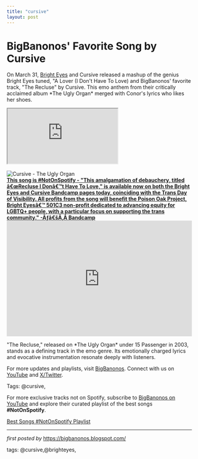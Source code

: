 ```yaml
---
title: "cursive"
layout: post
---
```

<!--Post Title-->
<h1>BigBanonos' Favorite Song by Cursive</h1> <!--Introductory Text-->
<p>On March 31, <a href="https://bigbanonos.blogspot.com/2015/12/conor-oberst-bright-eyes.html">Bright Eyes</a> and Cursive released a mashup of the genius Bright Eyes tuned, "A Lover (I Don't Have To Love) and BigBanonos' favorite track, "The Recluse" by Cursive. This emo anthem from their critically acclaimed album *The Ugly Organ* merged with Conor's lyrics who likes her shoes.</p> <iframe seamless="" src="https://bandcamp.com/EmbeddedPlayer/track=1225240367/size=large/bgcol=ffffff/linkcol=0687f5/tracklist=false/transparent=true/"><a href="https://brighteyes.bandcamp.com/track/recluse-i-dont-have-to-love">Recluse I Don't Have To Love by Bright Eyes, Cursive</a></iframe><div><br /> <!--Featured Image-->
<div> <img alt="Cursive - The Ugly Organ" src="https://images.genius.com/5cdbed924204182eee92b2bc359b0676.1000x1000x1.jpg" />
</div><div><span><span><b><u>This song is #NotOnSpotify - "This amalgamation of debauchery, titled â€œRecluse I Donâ€™t Have To Love," is available now on both the Bright Eyes and Cursive Bandcamp pages today, coinciding with the Trans Day of Visibility. All profits from the song will benefit the Poison Oak Project, Bright Eyesâ€™ 501C3 non-profit dedicated to advancing equity for LGBTQ+ people, with a particular focus on supporting the trans community." -Ãƒâ€šÃ‚Â </u></b></span></span><span><b><spanHelvetica Neue", Helvetica, Arial, sans-serif; font-size: 12px;"><a href="https://brighteyes.bandcamp.com/track/recluse-i-dont-have-to-love" target="_blank">Bandcamp</a></span></b></span></div> <!--YouTube Video Embed-->
<div> <iframe allow="accelerometer; autoplay; clipboard-write; encrypted-media; gyroscope; picture-in-picture; web-share" allowfullscreen="" frameborder="0" height="315" referrerpolicy="strict-origin-when-cross-origin" src="https://www.youtube.com/embed/6EeQNmGknak" title="The Recluse - Cursive (lyrics)" width="100%"></iframe>
</div> <!--Song Information-->
<div > <p>"The Recluse," released on *The Ugly Organ* under 15 Passenger in 2003, stands as a defining track in the emo genre. Its emotionally charged lyrics and evocative instrumentation resonate deeply with listeners.</p>
</div> <!--Footer Links-->
<div > <p>For more updates and playlists, visit <a href="https://bigbanonos.blogspot.com/" target="_blank">BigBanonos</a>. Connect with us on <a href="https://www.youtube.com/@BigBanonos" target="_blank">YouTube</a> and <a href="https://x.com/bigbanonos" target="_blank">X/Twitter</a>.</p>
</div> <!--Tags-->
<p>Tags: @cursive,</p>
</div>

<!--Subscribe and Playlist Links-->
<div>
    <p>For more exclusive tracks not on Spotify, subscribe to <a href="https://www.youtube.com/@BigBanonos" target="_blank">BigBanonos on YouTube</a> and explore their curated playlist of the best songs <strong>#NotOnSpotify</strong>.</p>
    <p><a href="https://www.youtube.com/playlist?list=PLtuNtuTatqI0kFahUCbtbfenC_ET5O_tr" target="_blank">Best Songs #NotOnSpotify Playlist<br /></a></p></div>

<hr />

<p><em>first posted by</em> <a href="https://bigbanonos.blogspot.com/" rel="noopener" target="_new">https://bigbanonos.blogspot.com/</a></p>

<p>tags: @cursive,@brighteyes,</p>

